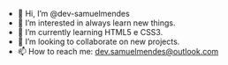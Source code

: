 -  👋 Hi, I’m @dev-samuelmendes
- 👀 I’m interested in always learn new things.
- 🌱 I’m currently learning HTML5 e CSS3.
- 💞️ I’m looking to collaborate on new projects.
- 📫 How to reach me: dev.samuelmendes@outlook.com
<!---
dev-samuelmendes/dev-samuelmendes is a ✨ special ✨ repository because its `README.md` (this file) appears on your GitHub profile.
You can click the Preview link to take a look at your changes.
--->
